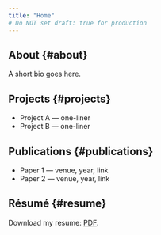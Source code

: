 ```yaml
---
title: "Home"
# Do NOT set draft: true for production
---
```


## About {#about}
A short bio goes here.

## Projects {#projects}
- Project A — one-liner
- Project B — one-liner

## Publications {#publications}
- Paper 1 — venue, year, link
- Paper 2 — venue, year, link

## Résumé {#resume}
Download my resume: [PDF](/resume.pdf).